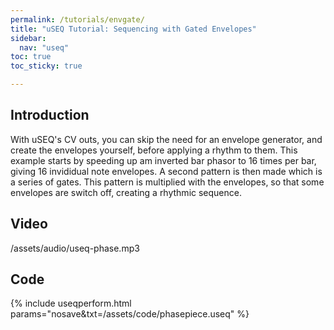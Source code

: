 ```yaml
---
permalink: /tutorials/envgate/
title: "uSEQ Tutorial: Sequencing with Gated Envelopes"
sidebar:
  nav: "useq"
toc: true
toc_sticky: true

---
```


## Introduction

With uSEQ's CV outs, you can skip the need for an envelope generator, and create the envelopes yourself, before applying a rhythm to them.  This example starts by speeding up am inverted bar phasor to 16 times per bar, giving 16 invididual note envelopes.  A second pattern is then made which is a series of gates.  This pattern is multiplied with the envelopes, so that some envelopes are switch off, creating a rhythmic sequence.

## Video

/assets/audio/useq-phase.mp3

## Code 

{% include useqperform.html params="nosave&txt=/assets/code/phasepiece.useq" %}

